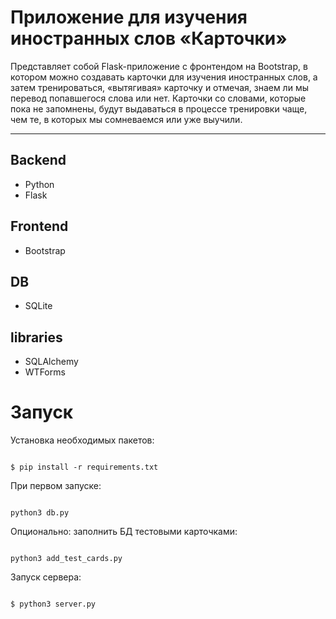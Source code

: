 # Приложение для изучения иностранных слов «Карточки»

Представляет собой Flask-приложение с фронтендом на Bootstrap, в котором можно создавать карточки для изучения иностранных слов, а затем тренироваться, «вытягивая» карточку и отмечая, знаем ли мы перевод попавшегося слова или нет. Карточки со словами, которые пока не запомнены, будут выдаваться в процессе тренировки чаще, чем те, в которых мы сомневаемся или уже выучили.

-----------

## Backend 
* Python
* Flask


## Frontend
* Bootstrap

## DB
* SQLite

## libraries
* SQLAlchemy
* WTForms


# Запуск

Установка необходимых пакетов:
```#!bash

$ pip install -r requirements.txt

```

При первом запуске:
```#!bash

python3 db.py

```

Опционально: заполнить БД тестовыми карточками:
```#!bash

python3 add_test_cards.py

```

Запуск сервера:
```#!bash

$ python3 server.py

```
